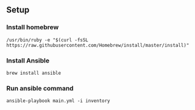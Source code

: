 ## Setup
### Install homebrew

`/usr/bin/ruby -e "$(curl -fsSL https://raw.githubusercontent.com/Homebrew/install/master/install)"`

### Install Ansible
`brew install ansible`

### Run ansible command
`ansible-playbook main.yml -i inventory`
